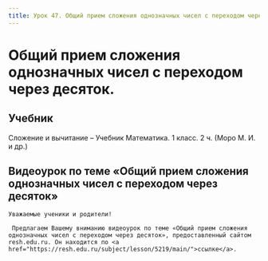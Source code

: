 ```yaml
---
title: Урок 47. Общий прием сложения однозначных чисел с переходом через десяток.
---
```


# Общий прием сложения однозначных чисел с переходом через десяток.

## Учебник

Сложение и вычитание – Учебник Математика. 1 класс. 2 ч. (Моро М. И. и др.)

## Видеоурок по теме «Общий прием сложения однозначных чисел с переходом через десяток»

<p>
	Уважаемые ученики и родители!  
</p>
<p>
	 Предлагаем Вашему вниманию видеоурок по теме «Общий прием сложения однозначных чисел с переходом через десяток», предоставленный сайтом resh.edu.ru. Он находится по <a href="https://resh.edu.ru/subject/lesson/5219/main/">ссылке</a>.
</p>
